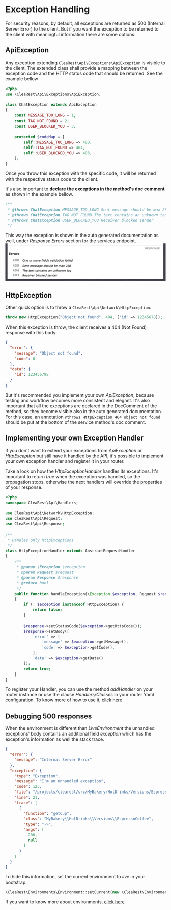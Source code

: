 # Exception Handling

For security reasons, by default, all exceptions are returned as 500 (Internal Server Error) to the client.
But if you want the exception to be returned to the client with meaningful information there are some options:

## ApiException

Any exception extending `CleaRest\Api\Exceptions\ApiException` is visible to the client.
The extended class shall provide a mapping between the exception code and the HTTP status code that should be returned.
See the example bellow
```php
<?php
use \CleaRest\Api\Exceptions\ApiException;

class ChatException extends ApiException
{
    const MESSAGE_TOO_LONG = 1;
    const TAG_NOT_FOUND = 2;
    const USER_BLOCKED_YOU = 3;
    
    protected $codeMap = [
        self::MESSAGE_TOO_LONG => 400,
        self::TAG_NOT_FOUND => 404,
        self::USER_BLOCKED_YOU => 403,
    ];
}
```
Once you throw this exception with the specific code, it will be returned with the respective status code to the client.

It's also important to **declare the exceptions in the method's doc comment** as shown in the example bellow.
```php
/**
 * @throws ChatException MESSAGE_TOO_LONG Sent message should be max 2kB
 * @throws ChatException TAG_NOT_FOUND The text contains an unknown tag
 * @throws ChatException USER_BLOCKED_YOU Receiver blocked sender
 */
```
This way the exception is shown in the auto generated documentation as well, 
under *Response Errors* section for the services endpoint.
![Response Errors](images/response-errors.png)

## HttpException 

Other quick option is to throw a `CleaRest\Api\Network\HttpException`. 
```php
throw new HttpException("Object not found", 404, ['id' => 12345678]);
```
When this exception is throw, the client receives a 404 (Not Found) response with this body:
```json
{
  "error": {
    "message": "Object not found",
    "code": 0
  },
  "data": {
    "id": 123456798
  }
}
```
But it's recommended you implement your own *ApiException*, because testing and workflow becomes more consistent and elegant.
It's also important that all the exceptions are declared in the DocComment of the method, 
so they become visible also in the auto generated documentation.
For this case, an annotation `@throws HttpException 404 object not found` should be put at the bottom
of the service method's doc comment.

## Implementing your own Exception Handler

If you don't want to extend your exceptions from *ApiException* or *HttpException* but still have it handled by the API,
it's possible to implement your own exception handler and register it in your router.

Take a look on how the *HttpExceptionHandler* handles its exceptions. 
It's important to return *true* when the exception was handled, so the propagation stops, 
otherwise the next handlers will override the properties of your response. 
```php
<?php
namespace CleaRest\Api\Handlers;

use CleaRest\Api\Network\HttpException;
use CleaRest\Api\Request;
use CleaRest\Api\Response;

/**
 * Handles only HttpExceptions
 */
class HttpExceptionHandler extends AbstractRequestHandler
{
    /**
     * @param \Exception $exception
     * @param Request $request
     * @param Response $response
     * @return bool
     */
    public function handleException(\Exception $exception, Request $request, Response $response)
    {
        if (! $exception instanceof HttpException) {
            return false;
        }

        $response->setStatusCode($exception->getHttpCode());
        $response->setBody([
            'error' => [
                'message' => $exception->getMessage(),
                'code' => $exception->getCode(),
            ],
            'data' => $exception->getData()
        ]);
        return true;
    }
}
```

To register your Handler, you can use the method *addHandler* on your router instance
or use the clause *Handlers/Classes* in your router Yaml configuration.
To know more of how to use it, [click here](handlers.md)

## Debugging 500 responses

When the environment is different than *LiveEnvironment* the unhandled exceptions' body contains an additional field
*exception* which has the exception's information as well the stack trace.
```json
{
  "error": {
    "message": "Internal Server Error"
  },
  "exception": {
    "type": "Exception",
    "message": "I'm an unhandled exception",
    "code": 123,
    "file": "/projects/clearest/src/MyBakery/HotDrinks/Versions/EspressoCoffee.php",
    "line": 21,
    "trace": [
      {
        "function": "getCup",
        "class": "MyBakery\\HotDrinks\\Versions\\EspressoCoffee",
        "type": "->",
        "args": [
          200,
          null
        ]
      }
    ]
  }
}
```
To hide this information, set the current environment to *live* in your bootstrap:
```php
\CleaRest\Environments\Environment::setCurrent(new \CleaRest\Environments\LiveEnvironment());
```
If you want to know more about environments, [click here](other-features.md#environments)